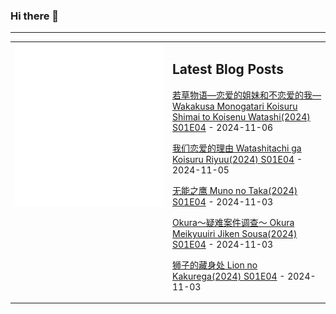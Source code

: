 ### Hi there 👋

<!--
**etng/etng** is a ✨ _special_ ✨ repository because its `README.md` (this file) appears on your GitHub profile.

Here are some ideas to get you started:

- 🔭 I’m currently working on ...
- 🌱 I’m currently learning ...
- 👯 I’m looking to collaborate on ...
- 🤔 I’m looking for help with ...
- 💬 Ask me about ...
- 📫 How to reach me: ...
- 😄 Pronouns: ...
- ⚡ Fun fact: ...
-->


---

<table>
<tr>
<td valign="top" width="50%">
<img src="metrics.svg" alt="Metric" />
</td>
<td valign="top" width="50%">

## Latest Blog Posts
<!-- blog start -->
[若草物语—恋爱的姐妹和不恋爱的我— Wakakusa Monogatari Koisuru Shimai to Koisenu Watashi(2024) S01E04](http://www.fanxinzhui.com/rr/2585#S01E04) - 2024-11-06

[我们恋爱的理由 Watashitachi ga Koisuru Riyuu(2024) S01E04](http://www.fanxinzhui.com/rr/2592#S01E04) - 2024-11-05

[无能之鹰 Muno no Taka(2024) S01E04](http://www.fanxinzhui.com/rr/2589#S01E04) - 2024-11-03

[Okura～疑难案件调查～ Okura Meikyuuiri Jiken Sousa(2024) S01E04](http://www.fanxinzhui.com/rr/2591#S01E04) - 2024-11-03

[狮子的藏身处 Lion no Kakurega(2024) S01E04](http://www.fanxinzhui.com/rr/2590#S01E04) - 2024-11-03
<!-- blog end -->

</td></tr></table>

